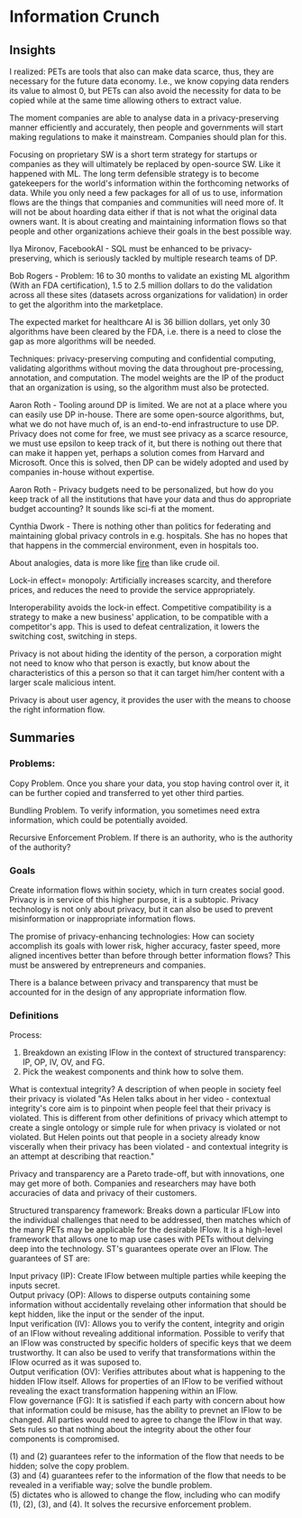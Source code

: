 # Information Crunch

## Insights

I realized: PETs are tools that also can make data scarce, thus, they are necessary for the future data economy. I.e., we know copying  data renders its value to almost 0, but PETs can also avoid the necessity for data to be copied while at the same time allowing others to extract value.

The moment companies are able to analyse data in a privacy-preserving manner efficiently and accurately, then people and governments will start making regulations to make it mainstream. Companies should plan for this.
 
Focusing on proprietary SW is a short term strategy for startups or companies as they will ultimately be replaced by open-source SW. Like it happened with ML. The long term defensible strategy is to become gatekeepers for the world's information within the forthcoming networks of data. While you only need a few packages for all of us to use, information flows are the things that companies and communities will need more of. It will not be about hoarding data either if that is not what the original data owners want. It is about creating and maintaining information flows so that people and other organizations achieve their goals in the best possible way.

Ilya Mironov, FacebookAI - SQL must be enhanced to be privacy-preserving, which is seriously tackled by multiple research teams of DP.

Bob Rogers - Problem: 16 to 30 months to validate an existing ML algorithm (With an FDA certification), 1.5 to 2.5 million dollars to do the validation across all these sites (datasets across organizations for validation) in order to get the algorithm into the marketplace.

The expected market for healthcare AI is 36 billion dollars, yet only 30 algorithms have been cleared by the FDA, i.e. there is a need to close the gap as more algorithms will be needed.

Techniques: privacy-preserving computing and confidential computing, validating algorithms without moving the data throughout pre-processing, annotation, and computation. The model weights are the IP of the product that an organization is using, so the algorithm must also be protected.

Aaron Roth - Tooling around DP is limited. We are not at a place where you can easily use DP in-house. There are some open-source algorithms, but, what we do not have much of, is an end-to-end infrastructure to use DP. Privacy does not come for free, we must see privacy as a scarce resource, we must use epsilon to keep track of it, but there is nothing out there that can make it happen yet, perhaps a solution comes from Harvard and Microsoft. Once this is solved, then DP can be widely adopted and used by companies in-house without expertise.

Aaron Roth - Privacy budgets need to be personalized, but how do you keep track of all the institutions that have your data and thus do appropriate budget accounting?
It sounds like sci-fi at the moment.

Cynthia Dwork - There is nothing other than politics for federating and maintaining global privacy controls in e.g. hospitals. She has no hopes that that happens in the commercial environment, even in hospitals too.

About analogies, data is more like [fire](https://ystrickler.medium.com/data-is-fire-92a110557ef8) than like crude oil.

Lock-in effect= monopoly: Artificially increases scarcity, and therefore prices, and reduces the need to provide the service appropriately. 

Interoperability avoids the lock-in effect. Competitive compatibility is a strategy to make a new business' application, to be compatible with a competitor's app. This is used to defeat centralization, it lowers the switching cost, switching in steps.

Privacy is not about hiding the identity of the person, a corporation might not need to know who that person is exactly, but know about the characteristics of this a person so that it can target him/her content with a larger scale malicious intent.

Privacy is about user agency, it provides the user with the means to choose the right information flow.

## Summaries 

### Problems:

Copy Problem. 
Once you share your data, you stop having control over it, it can be further copied and transferred to yet other third parties.  

Bundling Problem. 
To verify information, you sometimes need extra information, which could be potentially avoided.

Recursive Enforcement Problem. 
If there is an authority, who is the authority of the authority?

### Goals 

Create information flows within society, which in turn creates social good.   
Privacy is in service of this higher purpose, it is a subtopic. Privacy technology is not only about privacy, but it can also be used to prevent misinformation or inappropriate information flows.

The promise of privacy-enhancing technologies: How can society accomplish its goals with lower risk, higher accuracy, faster speed, more aligned incentives better than before through better information flows? This must be answered by entrepreneurs and companies.

There is a balance between privacy and transparency that must be accounted for in the design of any appropriate information flow.

### Definitions

Process:  
1. Breakdown an existing IFlow in the context of structured transparency: IP, OP, IV, OV, and FG.
2. Pick the weakest components and think how to solve them.


What is contextual integrity?
A description of when people in society feel their privacy is violated "As Helen talks about in her video - contextual integrity's core aim is to pinpoint when people feel that their privacy is violated. This is different from other definitions of privacy which attempt to create a single ontology or simple rule for when privacy is violated or not violated. But Helen points out that people in a society already know viscerally when their privacy has been violated - and contextual integrity is an attempt at describing that reaction."

Privacy and transparency are a Pareto trade-off, but with innovations, one may get more of both. Companies and researchers may have both accuracies of data and privacy of their customers.

Structured transparency framework: Breaks down a particular IFLow into the individual challenges that need to be addressed, then matches which of the many PETs may be applicable for the desirable IFlow. It is a high-level framework that allows one to map use cases with PETs without delving deep into the technology. ST's guarantees operate over an IFlow. The guarantees of ST are:

Input privacy (IP): Create IFlow between multiple parties while keeping the inputs secret.  
Output privacy (OP): Allows to disperse outputs containing some information without accidentally revelaing other information that should be kept hidden, like the input or the sender of the input.  
Input verification (IV): Allows you to verify the content, integrity and origin of an IFlow without revealing additional information. Possible to verify that an IFlow was constructed by specific holders of specific keys that we deem trustworthy. It can also be used to verify that transformations within the IFlow ocurred as it was suposed to.  
Output verification (OV): Verifies attributes about what is happening to the hidden IFlow itself. Allows for properties of an IFlow to be verified without revealing the exact transformation happening within an IFlow.  
Flow governance (FG): It is satisfied if each party with concern about how that information could be misuse, has the ability to prevnet an IFlow to be changed. All parties would need to agree to change the IFlow in that way. Sets rules so that nothing about the integrity about the other four components is compromised.

(1) and (2) guarantees refer to the information of the flow that needs to be hidden; solve the copy problem.  
(3) and (4) guarantees refer to the information of the flow that needs to be revealed in a verifiable way; solve the bundle problem.  
(5) dictates who is allowed to change the flow, including who can modify (1), (2), (3), and (4). It solves the recursive enforcement problem.
